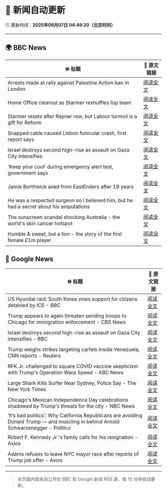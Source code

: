 # 🧠 新闻自动更新

🕒 更新时间：**2025年09月07日 04:49:20（北京时间）**

---

## 🌍 BBC News

| 🌐 标题 | 🔗 原文链接 |
|--------|-------------|
| Arrests made at rally against Palestine Action ban in London | [阅读全文](https://www.bbc.com/news/articles/c62qrmpd7l5o?at_medium=RSS&at_campaign=rss) |
| Home Office clearout as Starmer reshuffles top team | [阅读全文](https://www.bbc.com/news/articles/cj4ydgr0nwpo?at_medium=RSS&at_campaign=rss) |
| Starmer resets after Rayner row, but Labour turmoil is a gift for Reform | [阅读全文](https://www.bbc.com/news/articles/c39rk4jlpw7o?at_medium=RSS&at_campaign=rss) |
| Snapped cable caused Lisbon funicular crash, first report says | [阅读全文](https://www.bbc.com/news/articles/c2dnp9pre2lo?at_medium=RSS&at_campaign=rss) |
| Israel destroys second high-rise as assault on Gaza City intensifies | [阅读全文](https://www.bbc.com/news/articles/cz9jpzql958o?at_medium=RSS&at_campaign=rss) |
| 'Keep your cool' during emergency alert test, government says | [阅读全文](https://www.bbc.com/news/articles/cpw15l5n78jo?at_medium=RSS&at_campaign=rss) |
| Jamie Borthwick axed from EastEnders after 19 years | [阅读全文](https://www.bbc.com/news/articles/cy9njexd88qo?at_medium=RSS&at_campaign=rss) |
| He was a respected surgeon so I believed him, but he had a secret about his amputations | [阅读全文](https://www.bbc.com/news/articles/cy0vr20gxvno?at_medium=RSS&at_campaign=rss) |
| The sunscreen scandal shocking Australia - the world's skin cancer hotspot | [阅读全文](https://www.bbc.com/news/articles/c4gzl41rpdqo?at_medium=RSS&at_campaign=rss) |
| Humble & sweet, but a lion - the story of the first female £1m player | [阅读全文](https://www.bbc.com/sport/football/articles/cn82lx29558o?at_medium=RSS&at_campaign=rss) |

## 📰 Google News

| 🌐 标题 | 🔗 原文链接 |
|--------|-------------|
| US Hyundai raid: South Korea vows support for citizens detained by ICE - BBC | [阅读全文](https://news.google.com/rss/articles/CBMiWkFVX3lxTE1ZVEFOc1E5aGQ1cmhwRTRRN09tcW5YbmFqSmVtWklVa3BpbUQwSF8wLXlwYVlNRUNxUTdPS1dEU1FDYUJkWWNycXJBVjEwR09aX04waGtvOHNHQdIBX0FVX3lxTE1lQ05jSFhwSlhjX2RJVFg2RlpTRjVGTkplN3hHX0VvaWV0TF80c3l5bm93cC1iQzItYzFUTzdyQk9NUDFBbENWdnhScjU2UGFkbi1fek40NV9fY1ZtRGVR?oc=5) |
| Trump appears to again threaten sending troops to Chicago for immigration enforcement - CBS News | [阅读全文](https://news.google.com/rss/articles/CBMif0FVX3lxTE92UFhVNjBGX3M0RjFXMEtYVmZCdEljNGRIc09JS2NaT2M5X29zU1hMY19WUDVtMlNxbUt2QzhIZ3FMajNJbGxMNWNoc0wyVHJTVnVmd09ZM1RXNkJLbXU4TGdzSUszUnNQNXBQbU5HVHNEX2dmTUFkY3NVNEZzTE3SAYQBQVVfeXFMUE5oNWxzVy1KWVl0cG1qOTRPSGtjR0VmdjhIN2VfdFRaR0xhazFFcjRyWUhOV2RWMzAwVGxRWElhOXY0LWFMM0Nzal9KVERZLWFZMWxidjNseUVrWmtjdDRJdTVrdG5GTkU4STlhUFI3ODl5QVJMNE52UXk4NDRKNGVfbFRo?oc=5) |
| Israel destroys second high-rise as assault on Gaza City intensifies - BBC | [阅读全文](https://news.google.com/rss/articles/CBMiWkFVX3lxTE9YV0FUeFZBRDBKNFRwdXk2a1YzYnIxdnVyenBJT2NNYjY0NFFqc0dweC11Vm8xcDdJYUgyUklCdVpqZEtDRkdfYzU5a1IzcUtvMlJXb21CSV9QUdIBX0FVX3lxTFBFVHFPemlHVGVYZ3Utc19VYmFCcHd0NFBmRUVKdzF3OFVZZDhhSjNoVkQ2RmF1SFBUcUVlTUNnOVFldkNRSkt6Q0ZYQmtWUEJwdUFVbmFVSmczLUU4Mmhj?oc=5) |
| Trump weighs strikes targeting cartels inside Venezuela, CNN reports - Reuters | [阅读全文](https://news.google.com/rss/articles/CBMiugFBVV95cUxPb3huN2MwRjVjRjB4ZFRFVFFrYU5xX0dOYWl1NkR2ZG1wVTBVOGMwLWtVOHF5TWtkY2ZoRy05RlczRjdTVE0tOElVWUhubFlydk1ITEhQbThrRjdNbmsxTUVJaDR2NGdWeWZ4ckM3NlRyOUJnQTJpZkdwQ1U0UGNMMnNqQzdmbGoxbXRJVHBJLXJuNnNkdXZ1QUVSY1Q5OW9ZS0c2REpZTlJnOFhjamVpbXJEYTVVM29OSnc?oc=5) |
| RFK Jr. challenged to square COVID vaccine skepticism with Trump's Operation Warp Speed - ABC News | [阅读全文](https://news.google.com/rss/articles/CBMiqwFBVV95cUxPX0F2cTBBSnpNd2NzV0RRam0tcGo3VS1VM3I3NGE5bWgxX2NXSGlZLWVYR2JZWVVRd0xXUkNMUEpYQ2V1QTMxZUlBNDh4VjJOOEJEZHJiQ3lDYjktZ2NHMzV4SUdqbHRBYXdxczdyNnBrSHNVMzVjM0FROEFsV3E1a3VBTjRWcW1aTVlXaFNnNUpIN2FteTF6LXFqR05MQ0otbEswMldrZ2NuY3PSAbABQVVfeXFMT2xWUUlEYm5iYS0xWjgyazNTeU9KY2s0Z2hVVG1EWjJfZXlIaUhBdjQzakdvNEx0NXB2UThERGJ4ZzdFdzVHcy1wOTh4aDdGNENqYjBrS3ViM0VSSUZZYXZHcVo4ZmYtR200a2JhVFZGeXVObmtLRk5qX1d5MWdQMmV3RGlpc29DeF9LVzliX2Q1VlBDeTV4TXpjMXl5XzZnOEsxS2g4TE1jME1MMmhFRXM?oc=5) |
| Large Shark Kills Surfer Near Sydney, Police Say - The New York Times | [阅读全文](https://news.google.com/rss/articles/CBMijgFBVV95cUxQd2FTVWh1TmM3dnN3bUxWU00yQ1VqbFJDY2tjaXNnVHBQOWlFN3E3QzhFN1d2Vjd1N0gweGM2c2FQZFJaelJTWExVb09Bem5KQm1GM25QU0xRZU91ZDNNQ2FlUEVHcWZ1ZXp5ZkRIaFA5bmUyLUlMNUVJSGtYUko5cHBtWEsyUlBjbUp1TGhn?oc=5) |
| Chicago's Mexican Independence Day celebrations shadowed by Trump's threats for the city - NBC News | [阅读全文](https://news.google.com/rss/articles/CBMiuAFBVV95cUxPdFYwUXF0Mk5iNld6YnZsN01td2k1dEd6TnlWOWhFTHNGaVJRMXJrU1VFbnhZVDMxYUJibmNQLTY1dUgtaEtQWDYxcExJTlU2a0F2b0NXYy1CUVZ5czkwOWRQOTVWa2xUQXQyVHNCV3F2VWdpVnlyTWtZekxCcEVEaFg3NVN0NDVRaTJLYkhpRFZFcHhqX2RwNDRlemJ0R2c5c1djc2J6bjJpdXMxOVlMbEZpVW1GZ0pl0gFWQVVfeXFMUDNOZVpWQ2xFZmVJbU5BZEQyS3ZHVTc4Z0NMa0VlVnFPTVhuSDRtbFFOS1ZraE02dmJzaVlfM2VqZ2Vncm9mclRpaEpXY3JRX0dwRDlnaVE?oc=5) |
| ‘It’s bad politics’: Why California Republicans are avoiding Donald Trump — and muscling in behind Arnold Schwarzenegger - Politico | [阅读全文](https://news.google.com/rss/articles/CBMipgFBVV95cUxPajN4RDUxeDJEd01tekktTV83QlpZbzNvbTVzbEdxRUU4Z3ZDdDR1OU52enhSM1FMS1BkUVlUcVBpLWFLSldWa25LOXVFNkZnN0g3U29Zem1lclZ0VHhPa1NHaVdRV3J3TkxtR1p3U2ItTndxd211WURoQVRsYUtwY190RHUyeGl1bVFNckh4eXdCYlA5R1kyOVItQktkdm9VOFFBbnRR?oc=5) |
| Robert F. Kennedy Jr.'s family calls for his resignation - Axios | [阅读全文](https://news.google.com/rss/articles/CBMiekFVX3lxTFB4WXhFRXlJckQ3X0U1ajQ5QVdKLTcxanlMZkdyeWVmWWg4ZERRV0lOTlVrbENRR2FfdUg3NHhIMHA4OUZfRndNZFdsRFJfdUVVRS1Yd2lvTmlJSXR1czF5WFBFQm04NjJoSGg1VEZZMkQ1RE9HN2ludTB3?oc=5) |
| Adams refuses to leave NYC mayor race after reports of Trump job offer - Axios | [阅读全文](https://news.google.com/rss/articles/CBMid0FVX3lxTE9MVW45UzJCVXJ5YUZJNTUwSFNNdVBRMTAxakgxVFdHZi1uWGRvZ2lzYjFJR052ZTBiRmFqbWZ3WHEyb2tiejZfUTRuNWNmNHVNN0VUX1dVNDlPVVVjeGxpUVRpeUtiTXgyNGYxZkNuYWFHQXl0Vk9z?oc=5) |

---
> 本页面内容来自公开的 BBC 和 Google 新闻 RSS 源，每 10 分钟自动更新。
